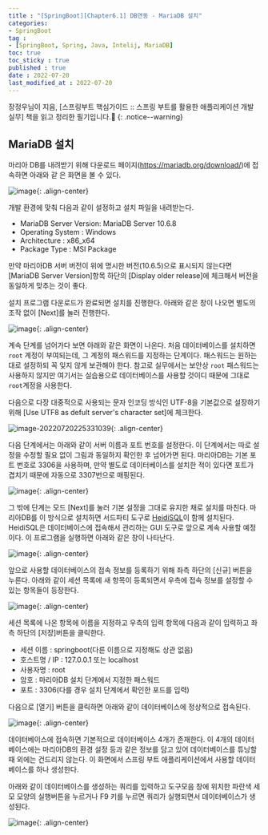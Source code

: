 ```yaml
---
title : "[SpringBoot][Chapter6.1] DB연동 - MariaDB 설치"
categories:
- SpringBoot
tag :
- [SpringBoot, Spring, Java, Intelij, MariaDB]
toc: true
toc_sticky : true
published : true
date : 2022-07-20
last_modified_at : 2022-07-20
---
```






장정우님이 지음, [스프링부트 핵심가이드 :: 스프링 부트를 활용한 애플리케이션 개발 실무] 책을 읽고 정리한 필기입니다.📢
{: .notice--warning}



## MariaDB 설치

마리아 DB를 내려받기 위해 다운로드 페이지(<a href="https://https://logback.qos.ch/manual/introduction.html" target="_blank">https://mariadb.org/download/)에 접속하면 아래와 같 은 화면을 볼 수 있다.</a>

![image](https://user-images.githubusercontent.com/13410737/179999209-118513a4-8064-4f77-b47d-86341043897c.png){: .align-center}



개발 환경에 맞춰 다음과 같이 설정하고 설치 파일을 내려받는다.

- MariaDB Server Version: MariaDB Server 10.6.8
- Operating System : Windows
- Architecture : x86_x64
- Package Type : MSI Package

만약 마리아DB 서버 버전이 위에 명시한 버전(10.6.5)으로 표시되지 않는다면 [MariaDB Server Version]항목 하단의 [Display older release]에 체크해서 버전을 동일하게 맞추는 것이 좋다.

설치 프로그램 다운로드가 완료되면 설치를 진행한다. 아래와 같은 창이 나오면 별도의 조작 없이 [Next]를 눌러 진행한다.



![image](https://user-images.githubusercontent.com/13410737/179999660-0cc99a41-af93-4a5a-9622-4c1810120024.png){: .align-center}

계속 단계를 넘어가다 보면 아래와 같은 화면이 나온다. 처음 데이터베이스를 설치하면 `root` 계정이 부여되는데, 그 계정의 패스워드를 지정하는 단계이다. 패스워드는 원하는 대로 설정하되 꼭 잊지 않게 보관해야 한다. 참고로 실무에서는 보안상 `root` 패스워드는 사용하지 않지만 여기서는 실습용으로 데이터베이스를 사용할 것이디 때문에 그대로 `root`계정을 사용한다.

다음으로 다장 대중적으로 사용되는 문자 인코딩 방식인 UTF-8을 기본값으로 설장하기 위해 [Use UTF8 as defult server's character set]에 체크한다.

![image-20220720225331039](C:\Users\uesha\AppData\Roaming\Typora\typora-user-images\image-20220720225331039.png){: .align-center}



다음 단계에서는 아래와 같이 서버 이름과 포트 번호를 설정한다. 이 단계에서는 따로 설정을 수정할 필요 없이 그림과 동일하지 확인한 후 넘어가면 된다. 마리아DB는 기본 포트 번호로 3306을 사용하며, 만약 별도로 데이터베이스를 설치한 적이 있다면 포트가 겹치기 때문에 자동으로 3307번으로 매핑된다.



![image](https://user-images.githubusercontent.com/13410737/179999867-6297c01c-d0ad-4bbd-acd3-2d86f834ee7e.png){: .align-center}



그 밖에 단계는 모드 [Next]를 눌러 기본 설정을 그대로 유지한 채로 설치를 마친다. 마리아DB를 이 방식으로 설치하면 서드파티 도구로 <a href="https://www.heidisql.com">HeidiSQL</a>이 함께 설치된다. HeidiSQL은 데이터베이스에 접속해서 관리하는 GUI 도구로 앞으로 계속 사용할 예정이다. 이 프로그램을 실행하면 아래와 같은 창이 나타난다.



![image](https://user-images.githubusercontent.com/13410737/180001338-ea1d89d4-2b81-43cf-a983-11854180da1a.png){: .align-center}



앞으로 사용할 데이터베이스의 접속 정보를 등록하기 위해 좌측 하단의 [신규] 버튼을 누른다. 아래와 같이 세션 목록에 새 항목이 등록되면서 우측에 접속 정보를 설정할 수 있는 항목들이 등장한다.

![image](https://user-images.githubusercontent.com/13410737/180001643-2f9c656c-54b5-4884-be43-39a4c3e9d46d.png){: .align-center}



세션 목록에 나온 항목에 이름을 지정하고 우측의 입력 항목에 다음과 같이 입력하고 좌측 하단의 [저장]버튼을 클릭한다.

- 세션 이름 : springboot(다른 이름으로 지정해도 상관 없음)
- 호스트명 / IP : 127.0.0.1 또는 localhost
- 사용자명 : root
- 암호 : 마리아DB 설치 단계에서 지정한 패스워드
- 포트 : 3306(다를 경우 설치 단계에서 확인한 포드를 입력)

다음으로 [열기] 버튼을 클릭하면 아래와 같이 데이터베이스에 정상적으로 접속된다.



![image](https://user-images.githubusercontent.com/13410737/180002085-d19d725d-03f5-475b-866c-eec817e91bad.png){: .align-center}

데이터베이스에 접속하면 기본적으로 데이터베이스 4개가 존재한다. 이 4개의 데이터베이스에는 마리아DB의 환경 설정 등과 같은 정보를 담고 있어 데이터베이스를 튜닝할 때 외에는 건드리지 않는다. 이 화면에서 스프링 부트 애플리케이션에서 사용할 데이터베이스를 하나 생성한다.

아래와 같이 데이터베이스를 생성하는 쿼리를 입력하고 도구모음 창에 위치한 파란색 세모 모양의 실행버튼을 누르거나 F9 키를 누르면 쿼리가 실행되면서 데이터베이스가 생성된다.

![image](https://user-images.githubusercontent.com/13410737/180002983-31ad9e85-dec9-4a23-a6e5-5d0b35813194.png){: .align-center}
